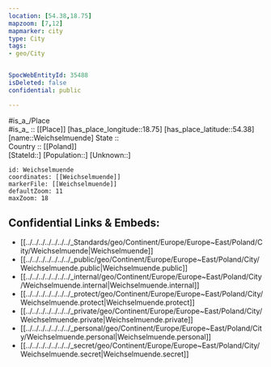```yaml
---
location: [54.38,18.75] 
mapzoom: [7,12] 
mapmarker: city 
type: City
tags:
- geo/City


SpocWebEntityId: 35488
isDeleted: false
confidential: public

---
```

#is_a_/Place  
#is_a_ :: [[Place]] 
[has_place_longitude::18.75] 
[has_place_latitude::54.38] 
[name::Weichselmuende] 
State ::  
Country :: [[Poland]]  
[StateId::] 
[Population::] 
[Unknown::] 


```leaflet
id: Weichselmuende
coordinates: [[Weichselmuende]] 
markerFile: [[Weichselmuende]] 
defaultZoom: 11 
maxZoom: 18
```


## Confidential Links & Embeds: 
- [[../../../../../../../_Standards/geo/Continent/Europe/Europe~East/Poland/City/Weichselmuende|Weichselmuende]] 
- [[../../../../../../../_public/geo/Continent/Europe/Europe~East/Poland/City/Weichselmuende.public|Weichselmuende.public]] 
- [[../../../../../../../_internal/geo/Continent/Europe/Europe~East/Poland/City/Weichselmuende.internal|Weichselmuende.internal]] 
- [[../../../../../../../_protect/geo/Continent/Europe/Europe~East/Poland/City/Weichselmuende.protect|Weichselmuende.protect]] 
- [[../../../../../../../_private/geo/Continent/Europe/Europe~East/Poland/City/Weichselmuende.private|Weichselmuende.private]] 
- [[../../../../../../../_personal/geo/Continent/Europe/Europe~East/Poland/City/Weichselmuende.personal|Weichselmuende.personal]] 
- [[../../../../../../../_secret/geo/Continent/Europe/Europe~East/Poland/City/Weichselmuende.secret|Weichselmuende.secret]] 
